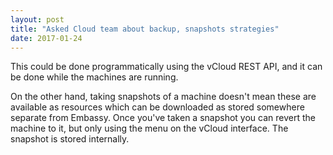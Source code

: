 ```yaml
---
layout: post
title: "Asked Cloud team about backup, snapshots strategies"
date: 2017-01-24
---
```


This could be done programmatically using the vCloud REST API, and it can be done while the machines are running.

On the other hand, taking snapshots of a machine doesn't mean these are available as resources which can be downloaded as stored somewhere separate from Embassy. Once you've taken a snapshot you can revert the machine to it, but only using the menu on the vCloud interface. The snapshot is stored internally. 

